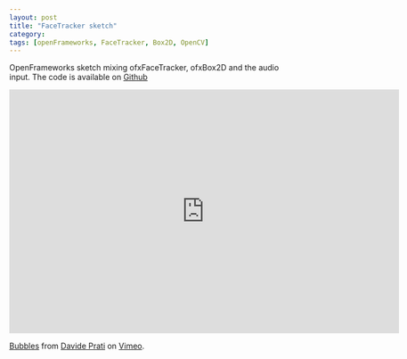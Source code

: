 ```yaml
---
layout: post
title: "FaceTracker sketch"
category: 
tags: [openFrameworks, FaceTracker, Box2D, OpenCV]
---
```

OpenFrameworks sketch mixing ofxFaceTracker, ofxBox2D and the audio input.
The code is available on [Github](https://github.com/edap/bubbles)
<iframe src="https://player.vimeo.com/video/128782688" width="700" height="438" frameborder="0" webkitallowfullscreen mozallowfullscreen allowfullscreen></iframe> <p><a href="https://vimeo.com/128782688">Bubbles</a> from <a href="https://vimeo.com/user15192388">Davide Prati</a> on <a href="https://vimeo.com">Vimeo</a>.</p>
